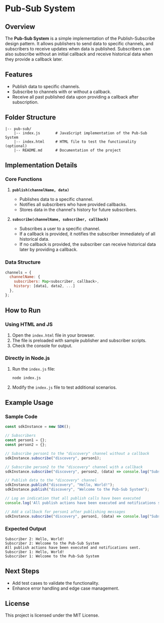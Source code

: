 # Pub-Sub System

## Overview
The **Pub-Sub System** is a simple implementation of the Publish-Subscribe design pattern. It allows publishers to send data to specific channels, and subscribers to receive updates when data is published. Subscribers can also subscribe without an initial callback and receive historical data when they provide a callback later.

## Features
- Publish data to specific channels.
- Subscribe to channels with or without a callback.
- Receive all past published data upon providing a callback after subscription.

## Folder Structure
```
|-- pub-sub/
    |-- index.js       # JavaScript implementation of the Pub-Sub System
    |-- index.html     # HTML file to test the functionality (optional)
    |-- README.md      # Documentation of the project
```

## Implementation Details
### Core Functions
1. **`publish(channelName, data)`**
   - Publishes data to a specific channel.
   - Notifies all subscribers who have provided callbacks.
   - Stores data in the channel's history for future subscribers.

2. **`subscribe(channelName, subscriber, callback)`**
   - Subscribes a user to a specific channel.
   - If a callback is provided, it notifies the subscriber immediately of all historical data.
   - If no callback is provided, the subscriber can receive historical data later by providing a callback.

### Data Structure
```javascript
channels = {
  channelName: {
    subscribers: Map<subscriber, callback>,
    history: [data1, data2, ...]
  },
};
```

## How to Run
### Using HTML and JS
1. Open the `index.html` file in your browser.
2. The file is preloaded with sample publisher and subscriber scripts.
3. Check the console for output.

### Directly in Node.js
1. Run the `index.js` file:
   ```bash
   node index.js
   ```
2. Modify the `index.js` file to test additional scenarios.

## Example Usage
### Sample Code
```javascript
const sdkInstance = new SDK();

// Subscribers
const person1 = {};
const person2 = {};

// Subscribe person1 to the "discovery" channel without a callback
sdkInstance.subscribe("discovery", person1);

// Subscribe person2 to the "discovery" channel with a callback
sdkInstance.subscribe("discovery", person2, (data) => console.log("Subscriber 2:", data));

// Publish data to the "discovery" channel
sdkInstance.publish("discovery", "Hello, World!");
sdkInstance.publish("discovery", "Welcome to the Pub-Sub System");

// Log an indication that all publish calls have been executed
console.log('All publish actions have been executed and notifications sent.')

// Add a callback for person1 after publishing messages
sdkInstance.subscribe("discovery", person1, (data) => console.log("Subscriber 1:", data));
```

### Expected Output
```plaintext
Subscriber 2: Hello, World!
Subscriber 2: Welcome to the Pub-Sub System
All publish actions have been executed and notifications sent.
Subscriber 1: Hello, World!
Subscriber 1: Welcome to the Pub-Sub System
```

## Next Steps
- Add test cases to validate the functionality.
- Enhance error handling and edge case management.

## License
This project is licensed under the MIT License.
